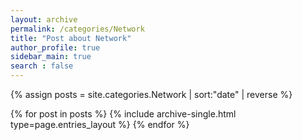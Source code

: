 ```yaml
---
layout: archive
permalink: /categories/Network
title: "Post about Network"
author_profile: true
sidebar_main: true
search : false
---
```


{% assign posts = site.categories.Network | sort:"date" | reverse %}

{% for post in posts %}
  {% include archive-single.html type=page.entries_layout %}
{% endfor %}
